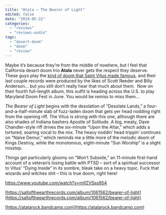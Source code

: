```yaml
---
title: "Atala – The Bearer of Light"
edited: false
date: "2019-05-22"
categories:
  - "reviews"
  - "reviews-audio"
tags:
  - "desert-doom"
  - "doom"
  - "review"
---
```


Maybe it’s because they’re from the middle of nowhere, but I feel that California desert doom trio **Atala** never gets the respect they deserve. These guys play the [kind of doom that Saint Vitus made famous](https://hellbound.ca/2018/02/atala-labyrinth-ashmedai/), and their last couple records were produced by the likes of Scott Reeder and Billy Anderson… but you still don’t really hear that much about them.  Now on their fourth full-length album, this outfit is heading across the U.S. to play Maryland Doom Fest in June. You would be remiss to miss them…

_The Bearer of Light_ begins with the desolation of “Desolate Lands,” a four-and-a-half-minute slab of fuzz-laden doom that gets yer head nodding right from the opening riff. The Vitus is strong with this one, although there are also shades of Indiana bashers Apostle of Solitude. A big, meaty, Dave Chandler-style riff drives the six-minute “Upon the Altar,” which adds a tortured, soaring vocal to the mix. The heavy noddin’ head trippin’ continues on “Naïve Demur,” which reminds me a little more of the melodic doom of Kings Destroy, while the monotonous, eight-minute “Sun Worship” is a slight misstep.

Things get particularly gloomy on “Won’t Subside,” an 11-minute first-hand account of a veteran’s losing battle with PTSD – sort of a spiritual successor to Vitus’ “Dying Inside” in its sombre, bleak take on a heavy topic. Fuck that wizards and witches shit – this is true doom, right here!

https://www.youtube.com/watch?v=mjfZVSss954

[https://saltoftheearthrecords.com/album/1061562/bearer-of-light](https://saltoftheearthrecords.com/album/1061562/bearer-of-light)

[https://atalarock.bandcamp.com](https://atalarock.bandcamp.com)
